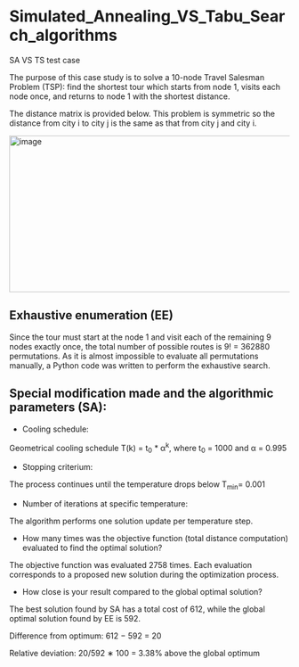 # Simulated_Annealing_VS_Tabu_Search_algorithms
SA VS TS test case

The purpose of this case study is to solve a 10-node Travel Salesman Problem (TSP): find the shortest tour which starts from node 1, visits 
each node once, and returns to node 1 with the shortest distance.

The distance matrix is provided below. This problem is symmetric so the distance from city i to city j is the same as that from city j and city i.

<img width="915" height="281" alt="image" src="https://github.com/user-attachments/assets/21917d4e-2843-4c82-b281-846446e3448b" />

## Exhaustive enumeration (EE) 

Since the tour must start at the node 1 and visit each of the remaining 9 nodes exactly once, the total number of possible routes is 9! = 362880 permutations. As it is almost impossible to evaluate all permutations manually, a Python code was written to perform the exhaustive search. 

## Special modification made and the algorithmic parameters (SA): 

* Cooling schedule:

Geometrical cooling schedule T(k) = t<sub>0</sub> * α<sup>k</sup>, where t<sub>0</sub> = 1000 and α = 0.995

* Stopping criterium:

The process continues until the temperature drops below T<sub>min</sub>= 0.001

* Number of iterations at specific temperature: 

The algorithm performs one solution update per temperature step. 

* How many times was the objective function (total distance computation) evaluated to find the optimal solution? 

The objective function was evaluated 2758 times. Each evaluation corresponds to a proposed new solution during the optimization process. 

* How close is your result compared to the global optimal solution?
  
The best solution found by SA has a total cost of 612, while the global optimal solution found by EE is 592. 

Difference from optimum: 612 − 592 = 20

Relative deviation: 20/592 ∗ 100 = 3.38% above the global optimum 

